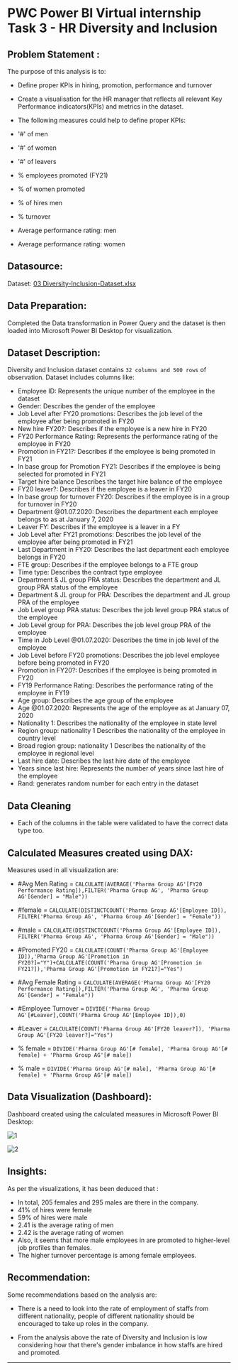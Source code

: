 # PWC Power BI Virtual internship Task 3 - HR Diversity and Inclusion 

## Problem Statement :

The purpose of this analysis is to:

- Define proper KPIs in hiring, promotion, performance and turnover
- Create a visualisation for the HR manager that reflects all relevant Key Performance indicators(KPIs) and metrics in the dataset.
- The following measures could help to define proper KPIs:

- '#' of men
- '#' of women
- '#' of leavers
- % employees promoted (FY21)
- % of women promoted
- % of hires men
- % turnover
- Average performance rating: men
- Average performance rating: women

## Datasource:

Dataset: [03 Diversity-Inclusion-Dataset.xlsx](https://github.com/sonali-guptaa/hr_diversity_-_inclusion_analysis/files/14510418/03.Diversity-Inclusion-Dataset.xlsx)

## Data Preparation:

Completed the Data transformation in Power Query and the dataset is then loaded into Microsoft Power BI Desktop for visualization.

## Dataset Description:

Diversity and Inclusion dataset contains `32 columns and 500 rows` of observation. Dataset includes columns like:

- Employee ID: Represents the unique number of the employee in the dataset
- Gender: Describes the gender of the employee
- Job Level after FY20 promotions: Describes the job level of the employee after being promoted in FY20
- New hire FY20?: Describes if the employee is a new hire in FY20
- FY20 Performance Rating: Represents the performance rating of the employee in FY20
- Promotion in FY21?: Describes if the employee is being promoted in FY21
- In base group for Promotion FY21: Describes if the employee is being selected for promoted in FY21
- Target hire balance	Describes the target hire balance of the employee
- FY20 leaver?: Describes if the employee is a leaver in FY20
- In base group for turnover FY20: Describes if the employee is in a group for turnover in FY20
- Department @01.07.2020: Describes the department each employee belongs to as at January 7, 2020
- Leaver FY: Describes if the employee is a leaver in a FY
- Job Level after FY21 promotions: Describes the job level of the employee after being promoted in FY21
- Last Department in FY20: Describes the last department each employee belongs in FY20
- FTE group: Describes if the employee belongs to a FTE group
- Time type: Describes the contract type employee
- Department & JL group PRA status: Describes the department and JL group PRA status of the employee
- Department & JL group for PRA: Describes the department and JL group PRA of the employee
- Job Level group PRA status: Describes the job level group PRA status of the employee
- Job Level group for PRA: Describes the job level group PRA of the employee
- Time in Job Level @01.07.2020: Describes the time in job level of the employee
- Job Level before FY20 promotions: Describes the job level employee before being promoted in FY20
- Promotion in FY20?: Describes if the employee is being promoted in FY20
- FY19 Performance Rating: Describes the performance rating of the employee in FY19
- Age group: Describes the age group of the employee
- Age @01.07.2020: Represents the age of the employee as at January 07, 2020
- Nationality 1: Describes the nationality of the employee in state level
- Region group: nationality 1	Describes the nationality of the employee in country level
- Broad region group: nationality 1	Describes the nationality of the employee in regional level
- Last hire date: Describes the last hire date of the employee
- Years since last hire: Represents the number of years since last hire of the employee
- Rand: generates random number for each entry in the dataset

## Data Cleaning

- Each of the columns in the table were validated to have the correct data type too.

## Calculated Measures created using DAX:

Measures used in  all visualization are:

- #Avg Men Rating = `CALCULATE(AVERAGE('Pharma Group AG'[FY20 Performance Rating]),FILTER('Pharma Group AG', 'Pharma Group AG'[Gender] = "Male"))`

- #female = `CALCULATE(DISTINCTCOUNT('Pharma Group AG'[Employee ID]), FILTER('Pharma Group AG', 'Pharma Group AG'[Gender] = "Female"))`

- #male = `CALCULATE(DISTINCTCOUNT('Pharma Group AG'[Employee ID]), FILTER('Pharma Group AG', 'Pharma Group AG'[Gender] = "Male"))`

- #Promoted FY20 = `CALCULATE(COUNT('Pharma Group AG'[Employee ID]),'Pharma Group AG'[Promotion in FY20?]="Y")+CALCULATE(COUNT('Pharma Group AG'[Promotion in FY21?]),'Pharma Group AG'[Promotion in FY21?]="Yes")`

- #Avg Female Rating = `CALCULATE(AVERAGE('Pharma Group AG'[FY20 Performance Rating]),FILTER('Pharma Group AG', 'Pharma Group AG'[Gender] = "Female"))`

- #Employee Turnover = `DIVIDE('Pharma Group AG'[#Leaver],COUNT('Pharma Group AG'[Employee ID]),0)`

- #Leaver = `CALCULATE(COUNT('Pharma Group AG'[FY20 leaver?]), 'Pharma Group AG'[FY20 leaver?]="Yes")`

- % female = `DIVIDE('Pharma Group AG'[# female], 'Pharma Group AG'[# female] + 'Pharma Group AG'[# male])`

- % male = `DIVIDE('Pharma Group AG'[# male], 'Pharma Group AG'[# female] + 'Pharma Group AG'[# male])`


## Data Visualization (Dashboard):

Dashboard created using the calculated measures in Microsoft Power BI Desktop:

![1](https://github.com/sonali-guptaa/hr_diversity_-_inclusion_analysis/assets/151986702/8b57dfe3-3abd-4e3f-bc12-016116dad298)

![2](https://github.com/sonali-guptaa/hr_diversity_-_inclusion_analysis/assets/151986702/4947d885-a9e3-4489-82c0-e0b728f001e1)

## Insights:

As per the visualizations, it has been deduced that :

- In total, 205 females and 295 males are there in the company.
- 41% of hires were female
- 59% of hires were male
- 2.41 is the average rating of men
- 2.42 is the average rating of women
- Also, it seems that more male employees in are promoted to higher-level job profiles than females.
- The higher turnover percentage is among female employees.

## Recommendation:

Some recommendations based on the analysis are:

- There is a need to look into the rate of employment of staffs from different nationality, people of different nationality should be encouraged to take up roles in the company.

- From the analysis above the rate of Diversity and Inclusion is low considering how that there's gender imbalance in how staffs are hired and promoted.

---
